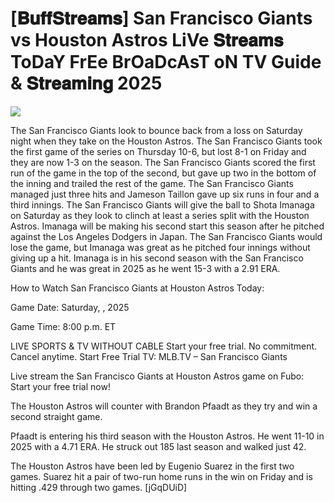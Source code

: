 #  [𝐁𝐮𝐟𝐟𝐒𝐭𝐫𝐞𝐚𝐦𝐬] San Francisco Giants vs Houston Astros LiVe 𝐒𝐭𝐫𝐞𝐚𝐦𝐬 ToDaY FrEe BrOaDcAsT oN TV Guide & 𝐒𝐭𝐫𝐞𝐚𝐦𝐢𝐧𝐠  2025  
  
  
[![](https://i.imgur.com/qSNzIqt.png)](https://movie.rssnews.media/SYPmzBHP.php)  
  
The San Francisco Giants look to bounce back from a loss on Saturday night when they take on the Houston Astros. The San Francisco Giants took the first game of the series on Thursday 10-6, but lost 8-1 on Friday and they are now 1-3 on the season. The San Francisco Giants scored the first run of the game in the top of the second, but gave up two in the bottom of the inning and trailed the rest of the game. The San Francisco Giants managed just three hits and Jameson Taillon gave up six runs in four and a third innings. The San Francisco Giants will give the ball to Shota Imanaga on Saturday as they look to clinch at least a series split with the Houston Astros. Imanaga will be making his second start this season after he pitched against the Los Angeles Dodgers in Japan. The San Francisco Giants would lose the game, but Imanaga was great as he pitched four innings without giving up a hit. Imanaga is in his second season with the San Francisco Giants and he was great in 2025 as he went 15-3 with a 2.91 ERA.

How to Watch San Francisco Giants at Houston Astros Today:

Game Date: Saturday, , 2025

Game Time: 8:00 p.m. ET

LIVE SPORTS & TV WITHOUT CABLE
Start your free trial. No commitment. Cancel anytime.
Start Free Trial
TV: MLB.TV – San Francisco Giants

Live stream the San Francisco Giants at Houston Astros game on Fubo: Start your free trial now!

The Houston Astros will counter with Brandon Pfaadt as they try and win a second straight game.

Pfaadt is entering his third season with the Houston Astros. He went 11-10 in 2025 with a 4.71 ERA. He struck out 185 last season and walked just 42.

The Houston Astros have been led by Eugenio Suarez in the first two games. Suarez hit a pair of two-run home runs in the win on Friday and is hitting .429 through two games. [jGqDUiD]